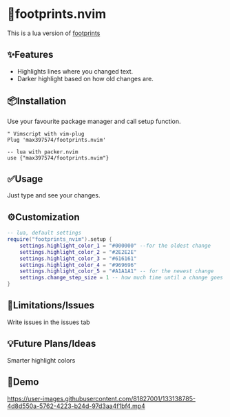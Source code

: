# 👣footprints.nvim

This is a lua version of
[footprints](https://github.com/axlebedev/footprints)

✨Features
--------
* Highlights lines where you changed text.
* Darker highlight based on how old changes are.

📦Installation
------------
Use your favourite package manager and call setup function.
```vim
" Vimscript with vim-plug
Plug 'max397574/footprints.nvim'
```

```
-- lua with packer.nvim
use {"max397574/footprints.nvim"}
```

✅Usage
-----
Just type and see your changes.

⚙️Customization
-------------
```lua
-- lua, default settings
require("footprints_nvim").setup {
    settings.highlight_color_1 = "#000000" --for the oldest change
    settings.highlight_color_2 = "#2E2E2E"
    settings.highlight_color_3 = "#616161"
    settings.highlight_color_4 = "#969696"
    settings.highlight_color_5 = "#A1A1A1" -- for the newest change
    settings.change_step_size = 1 -- how much time until a change goes to the next category
}
```

🚫Limitations/Issues
--------------------
Write issues in the issues tab

💡Future Plans/Ideas
------------------
Smarter highlight colors

👀Demo
------

https://user-images.githubusercontent.com/81827001/133138785-4d8d550a-5762-4223-b24d-97d3aa4f1bf4.mp4
